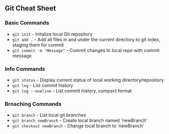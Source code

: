 ## Git Cheat Sheet

### Basic Commands
* `git init` - Initalize local Git repository
* `git add .` - Add all files in and under the current directory to git index, staging them for commit
* `git commit -m "Message"` - Commit changes to local repo with commit message

### Info Commands
* `git status` - Display current status of local working directory/repository
* `git log` - List commit history
* `git log --oneline` - List commit history, compact format

### Brnaching Commands
* `git branch` - List local git branches
* `git branch newBranch` - Create local branch named 'newBranch'
* `git checkout newBranch` - Change local branch to 'newBranch'
